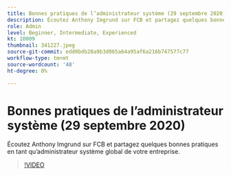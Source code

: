 ```yaml
---
title: Bonnes pratiques de l’administrateur système (29 septembre 2020)
description: Écoutez Anthony Imgrund sur FCB et partagez quelques bonnes pratiques en tant qu’administrateur système global de votre entreprise.
role: Admin
level: Beginner, Intermediate, Experienced
kt: 10009
thumbnail: 341227.jpeg
source-git-commit: edd0bdb28a9b3d065a64a95af6a216b747577c77
workflow-type: tm+mt
source-wordcount: '48'
ht-degree: 0%

---
```


# Bonnes pratiques de l’administrateur système (29 septembre 2020)

Écoutez Anthony Imgrund sur FCB et partagez quelques bonnes pratiques en tant qu’administrateur système global de votre entreprise.

>[!VIDEO](https://video.tv.adobe.com/v/341227/?quality=12&learn=on)
